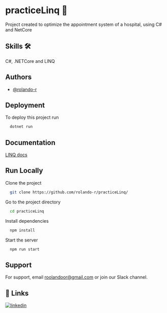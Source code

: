 # practiceLinq 🧾

Project created to optimize the appointment system of a hospital, using C# and NetCore

## Skills 🛠
  C#, .NETCore and LINQ

  ## Authors

- [@rolando-r](https://www.github.com/rolando-r)

## Deployment

To deploy this project run

```bash
  dotnet run
```

## Documentation

[LINQ docs](https://learn.microsoft.com/en-us/dotnet/csharp/programming-guide/concepts/linq/introduction-to-linq-queries)

## Run Locally

Clone the project

```bash
  git clone https://github.com/rolando-r/practiceLinq/
```

Go to the project directory

```bash
  cd practiceLinq
```

Install dependencies

```bash
  npm install
```

Start the server

```bash
  npm run start
```

## Support

For support, email roolandoor@gmail.com or join our Slack channel.

## 🔗 Links
[![linkedin](https://img.shields.io/badge/linkedin-0A66C2?style=for-the-badge&logo=linkedin&logoColor=white)](https://www.linkedin.com/in/rolando-rodriguez-garcia)
